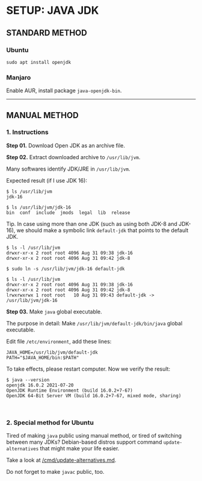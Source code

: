 # SETUP: JAVA JDK

## STANDARD METHOD

### Ubuntu

```shell
sudo apt install openjdk
```

### Manjaro

Enable AUR, install package `java-openjdk-bin`.

---

## MANUAL METHOD

### 1. Instructions

**Step 01.** Download Open JDK as an archive file.

**Step 02.** Extract downloaded archive to `/usr/lib/jvm`.

Many softwares identify JDK/JRE in `/usr/lib/jvm`.

Expected result (if I use JDK 16):

```shell
$ ls /usr/lib/jvm
jdk-16

$ ls /usr/lib/jvm/jdk-16
bin  conf  include  jmods  legal  lib  release
```

Tip. In case using more than one JDK (such as using both JDK-8 and JDK-16), we should make a symbolic link `default-jdk` that points to the default JDK.

```shell
$ ls -l /usr/lib/jvm
drwxr-xr-x 2 root root 4096 Aug 31 09:38 jdk-16
drwxr-xr-x 2 root root 4096 Aug 31 09:42 jdk-8

$ sudo ln -s /usr/lib/jvm/jdk-16 default-jdk

$ ls -l /usr/lib/jvm
drwxr-xr-x 2 root root 4096 Aug 31 09:38 jdk-16
drwxr-xr-x 2 root root 4096 Aug 31 09:42 jdk-8
lrwxrwxrwx 1 root root   10 Aug 31 09:43 default-jdk -> /usr/lib/jvm/jdk-16
```

**Step 03.** Make `java` global executable.

The purpose in detail: Make `/usr/lib/jvm/default-jdk/bin/java` global executable.

Edit file `/etc/environment`, add these lines:

```text
JAVA_HOME=/usr/lib/jvm/default-jdk
PATH="$JAVA_HOME/bin:$PATH"
```

To take effects, please restart computer. Now we verify the result:

```shell
$ java --version
openjdk 16.0.2 2021-07-20
OpenJDK Runtime Environment (build 16.0.2+7-67)
OpenJDK 64-Bit Server VM (build 16.0.2+7-67, mixed mode, sharing)
```

&nbsp;

### 2. Special method for Ubuntu

Tired of making `java` public using manual method, or tired of switching between many JDKs? Debian-based distros support command `update-alternatives` that might make your life easier.

Take a look at [/cmd/update-alternatives.md](/cmd/update-alternatives.md).

Do not forget to make `javac` public, too.
